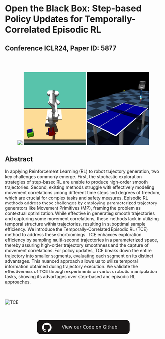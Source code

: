 # Open the Black Box: Step-based Policy Updates for Temporally-Correlated Episodic RL 
## Conference ICLR24, Paper ID: 5877

<br><br>
<p align="center">
  <img src='./assets/Metaworld.gif' width="200" />
  <img src='./assets/Box_Pushing.gif' width="200" />
  <img src='./assets/Table_Tennis.gif' width="200" />
</p>

## Abstract

In applying Reinforcement Learning (RL) to robot trajectory generation, two key challenges commonly emerge. First, the stochastic exploration strategies of step-based RL are unable to produce high-order smooth trajectories. Second, existing methods struggle with effectively modeling movement correlations among different time steps and degrees of freedom, which are crucial for complex tasks and safety measures. Episodic RL methods address these challenges by employing parameterized trajectory generators like Movement Primitives (MP), framing the problem as contextual optimization. While effective in generating smooth trajectories and capturing some movement correlations, these methods lack in utilizing temporal structure within trajectories, resulting in suboptimal sample efficiency. We introduce the Temporally-Correlated Episodic RL (TCE) method to address these shortcomings. TCE enhances exploration efficiency by sampling multi-second trajectories in a parameterized space, thereby assuring high-order trajectory smoothness and the capture of movement correlations. For policy updates, TCE breaks down the entire trajectory into smaller segments, evaluating each segment on its distinct advantages. This nuanced approach allows us to utilize temporal information obtained during trajectory execution.
We validate the effectiveness of TCE through experiments on various robotic manipulation tasks, showing its advantages over step-based and episodic RL approaches.

<br><br>
![TCE](https://github.com/TemporallyCorrelatedExploration/TemporallyCorrelatedExploration.github.io/assets/146423176/d74e470b-3954-4281-85bb-e48c16e73b73)
<!--- -->

<div align="center">
  <br><br>
    <a href='https://github.com/TemporallyCorrelatedExploration/Temporally-Correlated-Exploration'><img src='./assets/CodeOnGithub.png' width="300px"></a>
</div>
